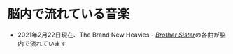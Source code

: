 # 脳内で流れている音楽

- 2021年2月22日現在、The Brand New Heavies - <a href="https://open.spotify.com/album/0n6y7yVyZBKpwZICyTvFFh?si=7ExAsPrXSBeMUVkU-ECDIA"><i>Brother Sister</i></a>の各曲が脳内で流れています
